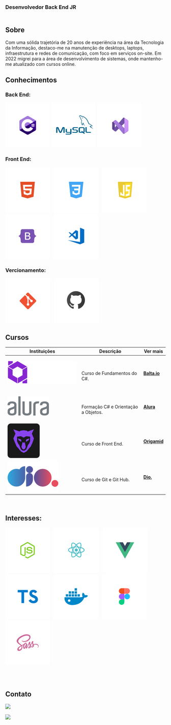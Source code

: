 ### Desenvolvedor Back End JR <br><br>
## Sobre
Com uma sólida trajetória de 20 anos de experiência na área da Tecnologia da Informação, destaco-me na manutenção de desktops, laptops, infraestrutura e redes de comunicação, com foco em serviços on-site. Em 2022 migrei para a área de desenvolvimento de sistemas, onde mantenho-me atualizado com cursos online. 

## Conhecimentos

### Back End:
 ![CSharp](./img/CSharp.svg) ![MySql](./img/MySql.svg) ![VStudio](./img/VStudio.svg)<br> 

### Front End:
 ![HTML](./img/html.svg) &nbsp;
 ![CSS](./img/css.svg) &nbsp;
 ![JS](./img/jscript.svg) &nbsp;
 ![Bootstrap](./img/bootstrap.svg) &nbsp;
 ![VSCode](./img/vscode.svg) &nbsp;  

### Vercionamento:
 ![Git](./img/git.svg) &nbsp;
 ![GitHub](./img/Github.svg) &nbsp;

## Cursos
<table>
  <thead>
    <tr>
      <th>Instituições</th>
      <th>Descrição</th>
      <th>Ver mais</th>
    </tr>
  </thead>

  <tbody>
    <tr>
      <td>

![Balta.io](./img/balta.svg)
      </td>
      <td>
        <br>
        Curso de Fundamentos do C#.
      </td>
      <td>
        <b>[Balta.io](https://balta.io/cursos/fundamentos-csharp)</b><br>
      </td>
    </tr>
    <tr>
      <td>

![Alura](./img/alura.svg)
      </td>
      <td>
        <br>
        Formação C# e Orientação a Objetos.
      </td>
      <td>
        <b>[Alura](https://www.alura.com.br)</b><br>
      </td>
    </tr>
    <tr>
      <td>
![Origamid](./img/origamid.svg)
      </td>
      <td>
        <br>
        Curso de Front End.
      </td>
      <td>
        <b>[Origamid](https://www.origamid.com)</b><br>
      </td>
    </tr>
    <tr>
      <td>
![Origamid](./img/Dio.svg)
      </td>
      <td>
        <br>
        Curso de Git e Git Hub.
      </td>
      <td>
        <b>[Dio.](https://web.dio.me/)</b><br>
      </td>
    </tr>
  </tbody>
</table>
<br>

## Interesses:
<div style="display: inline_block; text-decoration: none; margin-bottom: 30px">

  ![NodeJS](./img/nodejs.svg) &nbsp;
  ![ReactJS](./img/reactjs.svg) &nbsp;
  ![VueJS](./img/vuejs.svg) &nbsp;
  ![TS](./img/ts.svg) &nbsp;
  ![Docker](./img/docker.svg) &nbsp;
  ![Figma](./img/figma.svg) &nbsp;
  ![Sass](./img/sass.svg) &nbsp;

</div>
<br>

## Contato
<div>
  <a href="mailto: jaquesonalves@hotmail.com"><img src="https://img.shields.io/badge/Email-jaquesonalves@hotmail.com-lightgrey?style=for-the-badge&logo=Gmail&logoColor=white"></a> &nbsp;
  
  <a href="https://www.linkedin.com/in/ajcordeiro/" target="_blank"><img src="https://img.shields.io/badge/Linkedin-ajcordeiro-blue?style=for-the-badge&logo=Linkedin&logoColor=white"></a> &nbsp;
  
</div>
<br>
